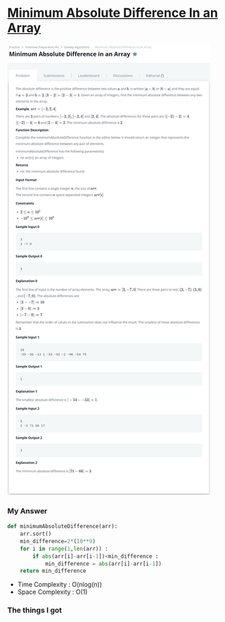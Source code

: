 # [Minimum Absolute Difference In an Array](https://www.hackerrank.com/challenges/minimum-absolute-difference-in-an-array/problem)

![image](Problem.png)



### My Answer

```python
def minimumAbsoluteDifference(arr):
    arr.sort()
    min_difference=2*(10**9)
    for i in range(1,len(arr)) : 
        if abs(arr[i]-arr[i-1])<min_difference : 
            min_difference = abs(arr[i]-arr[i-1])
    return min_difference
```

* Time Complexity : O(nlog(n))
* Space Complexity : O(1)



### The things I got
